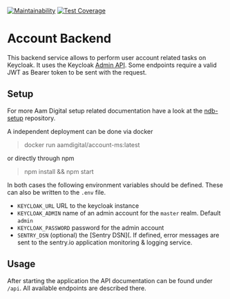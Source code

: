[![Maintainability](https://api.codeclimate.com/v1/badges/6bf32c4f0345ea2bfb1b/maintainability)](https://codeclimate.com/github/Aam-Digital/account-backend/maintainability)
[![Test Coverage](https://api.codeclimate.com/v1/badges/6bf32c4f0345ea2bfb1b/test_coverage)](https://codeclimate.com/github/Aam-Digital/account-backend/test_coverage)

# Account Backend

This backend service allows to perform user account related tasks on Keycloak.
It uses the Keycloak [Admin API](https://www.keycloak.org/docs-api/19.0.2/rest-api/index.html).
Some endpoints require a valid JWT as Bearer token to be sent with the request.

## Setup
For more Aam Digital setup related documentation have a look at the [ndb-setup](https://github.com/Aam-Digital/ndb-setup) repository.

A independent deployment can be done via docker

> docker run aamdigital/account-ms:latest

or directly through npm

> npm install && npm start

In both cases the following environment variables should be defined.
These can also be written to the `.env` file.

- `KEYCLOAK_URL` URL to the keycloak instance
- `KEYCLOAK_ADMIN` name of an admin account for the `master` realm. Default `admin`
- `KEYCLOAK_PASSWORD` password for the admin account
- `SENTRY_DSN` (optional) the [Sentry DSN](. If defined, error messages are sent to the sentry.io application monitoring & logging service.

## Usage

After starting the application the API documentation can be found under `/api`.
All available endpoints are described there.
